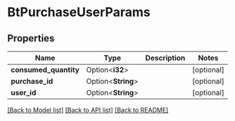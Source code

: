 # BtPurchaseUserParams

## Properties

Name | Type | Description | Notes
------------ | ------------- | ------------- | -------------
**consumed_quantity** | Option<**i32**> |  | [optional]
**purchase_id** | Option<**String**> |  | [optional]
**user_id** | Option<**String**> |  | [optional]

[[Back to Model list]](../README.md#documentation-for-models) [[Back to API list]](../README.md#documentation-for-api-endpoints) [[Back to README]](../README.md)


